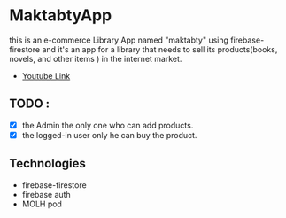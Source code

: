 # MaktabtyApp
this is an e-commerce Library App named "maktabty" using firebase-firestore and it's an app for a library that needs to sell its products(books, novels, and other items ) in the internet market.
* [Youtube Link](https://www.youtube.com/watch?v=ZHpe3YMsCdw)
## TODO :
- [X] the Admin the only one who can add products.
- [X] the logged-in user only he can buy the product.
## Technologies
* firebase-firestore
* firebase auth 
* MOLH pod 
